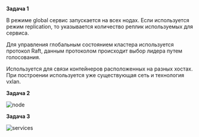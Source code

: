 **Задача 1**  

В режиме global сервис запускается на всех нодах. Если используется режим replication, то указывается количество реплик используемых для сервиса.  

Для управления глобальным состоянием кластера используется протокол Raft, данным протоколом происходит выбор лидера путем голосования.  

Используется для связи контейнеров расположенных на разных хостах. При построении используется уже существующая сеть и технология vxlan.  

**Задача 2**  

![node](https://user-images.githubusercontent.com/26553608/168236002-b2f159a6-4855-4ccd-8672-2d94c68501dd.PNG)  

**Задача 3**  

![services](https://user-images.githubusercontent.com/26553608/168236859-750d2411-beb0-4f10-ab4d-bbcc4db2df42.PNG)  







